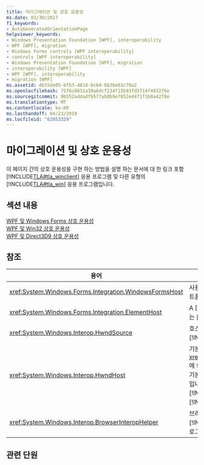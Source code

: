 ```yaml
---
title: 마이그레이션 및 상호 운용성
ms.date: 03/30/2017
f1_keywords:
- AutoGeneratedOrientationPage
helpviewer_keywords:
- Windows Presentation Foundation [WPF], interoperability
- WPF [WPF], migration
- Windows Forms controls [WPF interoperability]
- controls [WPF interoperability]
- Windows Presentation Foundation [WPF], migration
- interoperability [WPF]
- WPF [WPF], interoperability
- migration [WPF]
ms.assetid: d655de05-bf63-4814-bc64-6b3be01c70a2
ms.openlocfilehash: 7576c8631a39a6dcf234f15b93fd5714f493276e
ms.sourcegitcommit: 9b552addadfb57fab0b9e7852ed4f1f1b8a42f8e
ms.translationtype: MT
ms.contentlocale: ko-KR
ms.lasthandoff: 04/23/2019
ms.locfileid: "62053329"
---
```

# <a name="migration-and-interoperability"></a>마이그레이션 및 상호 운용성
이 페이지 간의 상호 운용성을 구현 하는 방법을 설명 하는 문서에 대 한 링크 포함 [!INCLUDE[TLA#tla_winclient](../../../../includes/tlasharptla-winclient-md.md)] 응용 프로그램 및 다른 유형의 [!INCLUDE[TLA#tla_win](../../../../includes/tlasharptla-win-md.md)] 응용 프로그램입니다.  
  
## <a name="in-this-section"></a>섹션 내용  
 [WPF 및 Windows Forms 상호 운용성](wpf-and-windows-forms-interoperation.md)  
 [WPF 및 Win32 상호 운용성](wpf-and-win32-interoperation.md)  
 [WPF 및 Direct3D9 상호 운용성](wpf-and-direct3d9-interoperation.md)  
  
## <a name="reference"></a>참조  
  
|용어|정의|  
|----------|----------------|  
|<xref:System.Windows.Forms.Integration.WindowsFormsHost>|사용할 수 있는 요소 호스트에는 [!INCLUDE[TLA#tla_winforms](../../../../includes/tlasharptla-winforms-md.md)] 컨트롤의 요소로 [!INCLUDE[TLA2#tla_winclient](../../../../includes/tla2sharptla-winclient-md.md)] 페이지입니다.|  
|<xref:System.Windows.Forms.Integration.ElementHost>|A [!INCLUDE[TLA#tla_winforms](../../../../includes/tlasharptla-winforms-md.md)] 사용할 수 있는 컨트롤 호스트에는 [!INCLUDE[TLA#tla_winclient](../../../../includes/tlasharptla-winclient-md.md)] 제어 합니다.|  
|<xref:System.Windows.Interop.HwndSource>|호스트는 [!INCLUDE[TLA2#tla_winclient](../../../../includes/tla2sharptla-winclient-md.md)] 내에 있는 영역을 [!INCLUDE[TLA2#tla_win32](../../../../includes/tla2sharptla-win32-md.md)] 응용 프로그램입니다.|  
|<xref:System.Windows.Interop.HwndHost>|기본 클래스에 대 한 <xref:System.Windows.Forms.Integration.WindowsFormsHost>에 의해 호스팅되는 경우 모든 HWND 기반 기술을 사용 하는 몇 가지 기본 기능을 정의 [!INCLUDE[TLA2#tla_winclient](../../../../includes/tla2sharptla-winclient-md.md)] 응용 프로그램입니다. 하위 클래스입니다 호스트에이 [!INCLUDE[TLA2#tla_win32](../../../../includes/tla2sharptla-win32-md.md)] 내에서 창을 [!INCLUDE[TLA2#tla_winclient](../../../../includes/tla2sharptla-winclient-md.md)] 응용 프로그램.|  
|<xref:System.Windows.Interop.BrowserInteropHelper>|브라우저 환경에 대 한 상태를 보고에 대 한 도우미 클래스를 [!INCLUDE[TLA2#tla_winclient](../../../../includes/tla2sharptla-winclient-md.md)] 브라우저에서 호스팅되는 응용 프로그램입니다.|  
  
## <a name="related-sections"></a>관련 단원
